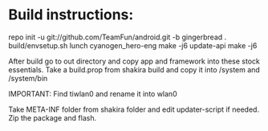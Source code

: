 Build instructions:
===================

repo init -u git://github.com/TeamFun/android.git -b gingerbread
. build/envsetup.sh
lunch cyanogen_hero-eng
make -j6 update-api
make -j6

After build go to out directory and copy app and framework into these stock essentials.
Take a build.prop from shakira build and copy it into /system and /system/bin

IMPORTANT:
Find tiwlan0 and rename it into wlan0

Take META-INF folder from shakira folder and edit updater-script if needed.
Zip the package and flash.
